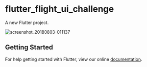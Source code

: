 # flutter_flight_ui_challenge

A new Flutter project.

![screenshot_20180803-011137](https://user-images.githubusercontent.com/26807518/43608404-a416ca86-96be-11e8-9a44-21f5a55391a5.png)

## Getting Started

For help getting started with Flutter, view our online
[documentation](https://flutter.io/).
  
